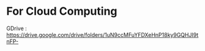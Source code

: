 # For Cloud Computing

GDrive : https://drive.google.com/drive/folders/1uN9ccMFuYFDXeHnP18ky9GQHJI9tnFP- 
